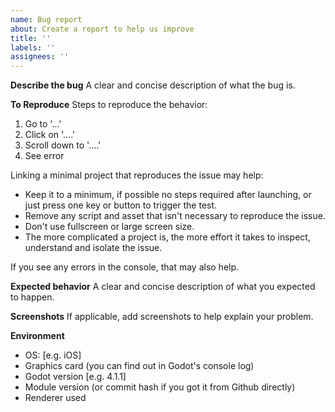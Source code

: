 ```yaml
---
name: Bug report
about: Create a report to help us improve
title: ''
labels: ''
assignees: ''
---
```


**Describe the bug**
A clear and concise description of what the bug is.

**To Reproduce**
Steps to reproduce the behavior:
1. Go to '...'
2. Click on '....'
3. Scroll down to '....'
4. See error

Linking a minimal project that reproduces the issue may help:
- Keep it to a minimum, if possible no steps required after launching, or just press one key or button to trigger the test.
- Remove any script and asset that isn't necessary to reproduce the issue.
- Don't use fullscreen or large screen size.
- The more complicated a project is, the more effort it takes to inspect, understand and isolate the issue.

If you see any errors in the console, that may also help.

**Expected behavior**
A clear and concise description of what you expected to happen.

**Screenshots**
If applicable, add screenshots to help explain your problem.

**Environment**
- OS: [e.g. iOS]
- Graphics card (you can find out in Godot's console log)
- Godot version [e.g. 4.1.1]
- Module version (or commit hash if you got it from Github directly)
- Renderer used
